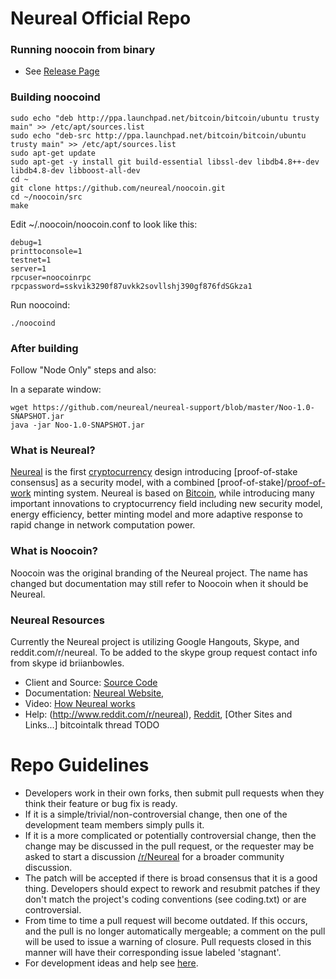 
Neureal Official Repo
==================================
### Running noocoin from binary

- See [Release Page](https://github.com/neureal/noocoin/releases)

### Building noocoind

```
sudo echo "deb http://ppa.launchpad.net/bitcoin/bitcoin/ubuntu trusty main" >> /etc/apt/sources.list
sudo echo "deb-src http://ppa.launchpad.net/bitcoin/bitcoin/ubuntu trusty main" >> /etc/apt/sources.list
sudo apt-get update
sudo apt-get -y install git build-essential libssl-dev libdb4.8++-dev libdb4.8-dev libboost-all-dev
cd ~
git clone https://github.com/neureal/noocoin.git
cd ~/noocoin/src
make
```

Edit ~/.noocoin/noocoin.conf to look like this:
```
debug=1
printtoconsole=1
testnet=1
server=1
rpcuser=noocoinrpc
rpcpassword=sskvik3290f87uvkk2sovllshj390gf876fdSGkza1
```

Run noocoind:
```
./noocoind
```
### After building

Follow "Node Only" steps and also:

In a separate window:
```
wget https://github.com/neureal/neureal-support/blob/master/Noo-1.0-SNAPSHOT.jar
java -jar Noo-1.0-SNAPSHOT.jar
```


### What is Neureal?
[Neureal](http://neureal.net/) is the first [cryptocurrency](https://en.wikipedia.org/wiki/Cryptocurrency) design introducing [proof-of-stake consensus] as a security model, with a combined [proof-of-stake]/[proof-of-work](https://en.wikipedia.org/wiki/Proof-of-work_system) minting system. Neureal is based on [Bitcoin](http://bitcoin.org/en/), while introducing many important innovations to cryptocurrency field including new security model, energy efficiency, better minting model and more adaptive response to rapid change in network computation power.

### What is Noocoin?
Noocoin was the original branding of the Neureal project. The name has changed but documentation may still refer to Noocoin when it should be Neureal.


### Neureal Resources
Currently the Neureal project is utilizing Google Hangouts, Skype, and reddit.com/r/neureal. To be added to the skype group request contact info from skype id briianbowles.


* Client and Source:
[Source Code](https://github.com/neureal/noocoin)
* Documentation: [Neureal Website](http://neureal.net),
* Video: [How Neureal works](https://docs.google.com/file/d/0B5p19t3unCmgTF9mdlMyemxSWlE/edit)
* Help: (http://www.reddit.com/r/neureal),
[Reddit](http://www.reddit.com/r/neureal),
[Other Sites and Links...] bitcointalk thread TODO


Repo Guidelines
================================

* Developers work in their own forks, then submit pull requests when they think their feature or bug fix is ready.
* If it is a simple/trivial/non-controversial change, then one of the development team members simply pulls it.
* If it is a more complicated or potentially controversial change, then the change may be discussed in the pull request, or the requester may be asked to start a discussion [/r/Neureal](http://www.reddit.com/r/neureal/) for a broader community discussion. 
* The patch will be accepted if there is broad consensus that it is a good thing. Developers should expect to rework and resubmit patches if they don't match the project's coding conventions (see coding.txt) or are controversial.
* From time to time a pull request will become outdated. If this occurs, and the pull is no longer automatically mergeable; a comment on the pull will be used to issue a warning of closure.  Pull requests closed in this manner will have their corresponding issue labeled 'stagnant'.
* For development ideas and help see [here](http://www.reddit.com/r/neureal).
